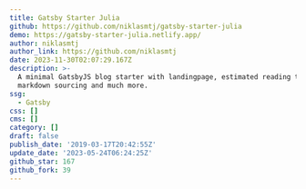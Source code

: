 ```yaml
---
title: Gatsby Starter Julia
github: https://github.com/niklasmtj/gatsby-starter-julia
demo: https://gatsby-starter-julia.netlify.app/
author: niklasmtj
author_link: https://github.com/niklasmtj
date: 2023-11-30T02:07:29.167Z
description: >-
  A minimal GatsbyJS blog starter with landingpage, estimated reading time,
  markdown sourcing and much more.
ssg:
  - Gatsby
css: []
cms: []
category: []
draft: false
publish_date: '2019-03-17T20:42:55Z'
update_date: '2023-05-24T06:24:25Z'
github_star: 167
github_fork: 39
---
```

